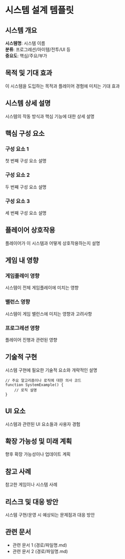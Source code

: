 # 시스템 설계 템플릿

## 시스템 개요

**시스템명**: 시스템 이름  
**분류**: 프로그레션/아이템/전투/UI 등  
**중요도**: 핵심/주요/부가

## 목적 및 기대 효과

이 시스템을 도입하는 목적과 플레이어 경험에 미치는 기대 효과

## 시스템 상세 설명

시스템의 작동 방식과 핵심 기능에 대한 상세 설명

## 핵심 구성 요소

### 구성 요소 1

첫 번째 구성 요소 설명

### 구성 요소 2

두 번째 구성 요소 설명

### 구성 요소 3

세 번째 구성 요소 설명

## 플레이어 상호작용

플레이어가 이 시스템과 어떻게 상호작용하는지 설명

## 게임 내 영향

### 게임플레이 영향

시스템이 전체 게임플레이에 미치는 영향

### 밸런스 영향

시스템이 게임 밸런스에 미치는 영향과 고려사항

### 프로그레션 영향

플레이어 진행과 관련된 영향

## 기술적 구현

시스템 구현에 필요한 기술적 요소와 개략적인 설명

```
// 주요 알고리즘이나 로직에 대한 의사 코드  
function SystemExample() {  
    // 로직 설명  
}  
```

## UI 요소

시스템과 관련된 UI 요소들과 사용자 경험

## 확장 가능성 및 미래 계획

향후 확장 가능성이나 업데이트 계획

## 참고 사례

참고한 게임이나 시스템 사례

## 리스크 및 대응 방안

시스템 구현/운영 시 예상되는 문제점과 대응 방안

## 관련 문서

- 관련 문서 1 (경로/파일명.md)
- 관련 문서 2 (경로/파일명.md)
